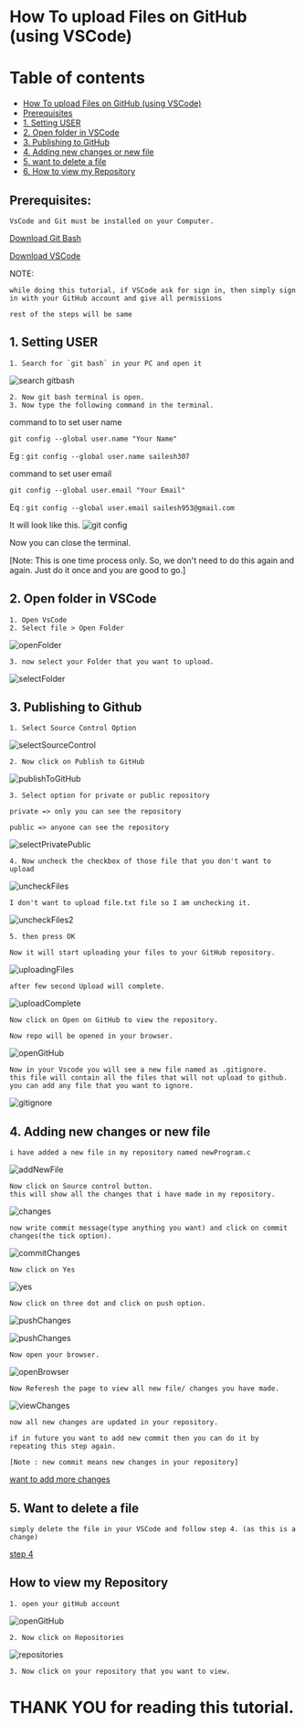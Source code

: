 # How To upload Files on GitHub (using VSCode)

Table of contents
=================

* [How To upload Files on GitHub (using VSCode)](#how-to-upload-files-on-github-using-vscode)
* [Prerequisites](#0-prerequisites)
* [1. Setting USER](#1-Setting-USER)
* [2. Open folder in VSCode](#2-open-folder-in-vscode)
* [3. Publishing to GitHub](#3-publishing-to-github)
* [4. Adding new changes or new file](#4-adding-new-changes-or-new-file)
* [5. want to delete a file](#5-want-to-delete-a-file)
* [6. How to view my Repository](#6-how-to-view-my-repository)




## Prerequisites:


    VsCode and Git must be installed on your Computer.

[Download Git Bash](https://git-scm.com/downloads)

[Download VSCode](https://code.visualstudio.com/download)

NOTE: 
    
    while doing this tutorial, if VSCode ask for sign in, then simply sign in with your GitHub account and give all permissions
    
    rest of the steps will be same


## 1. Setting USER 

    1. Search for `git bash` in your PC and open it

![search gitbash](images/git-bash-search.png)

    2. Now git bash terminal is open.
    3. Now type the following command in the terminal.

command to to set user name

    git config --global user.name "Your Name"
Eg : `git config --global user.name sailesh307`

command to set user email

    git config --global user.email "Your Email"
Eq : `git config --global user.email sailesh953@gmail.com`

It will look like this.
![git config](images/git-config.png)

Now you can close the terminal.

[Note: This is one time process only. So, we don't need to do this again and again. Just do it once and you are good to go.]


## 2. Open folder in VSCode

    1. Open VsCode
    2. Select file > Open Folder

![openFolder](./images/vscode-open-folder.png)

    3. now select your Folder that you want to upload.

![selectFolder](./images/vscode-select-folder.png)

## 3. Publishing to Github

    1. Select Source Control Option

![selectSourceControl](./images/vscode-select-source-control.png)

    2. Now click on Publish to GitHub

![publishToGitHub](./images/vscode-publish-to-github.png)

    3. Select option for private or public repository

    private => only you can see the repository

    public => anyone can see the repository

![selectPrivatePublic](./images/vscode-select-private-public.png)

    4. Now uncheck the checkbox of those file that you don't want to upload

![uncheckFiles](./images/vscode-uncheck-files1.png)

    I don't want to upload file.txt file so I am unchecking it.

![uncheckFiles2](./images/vscode-uncheck-files2.png)

    5. then press OK

    Now it will start uploading your files to your GitHub repository.

![uploadingFiles](./images/vscode-uploading-files.png)

    after few second Upload will complete.

![uploadComplete](./images/vscode-upload-complete.png)

    Now click on Open on GitHub to view the repository.

    Now repo will be opened in your browser.

![openGitHub](./images/open-github.png)

    Now in your Vscode you will see a new file named as .gitignore.
    this file will contain all the files that will not upload to github.
    you can add any file that you want to ignore.

![gitignore](./images/gitignore.png)

## 4. Adding new changes or new file

    i have added a new file in my repository named newProgram.c
![addNewFile](./images/add-new-file.png)

    Now click on Source control button.
    this will show all the changes that i have made in my repository.

![changes](./images/changes.png)

    now write commit message(type anything you want) and click on commit changes(the tick option).

![commitChanges](./images/commit-changes.png)

    Now click on Yes

![yes](./images/yes.png)

    Now click on three dot and click on push option.

![pushChanges](./images/push-changes-three-dot.png)

![pushChanges](./images/push-changes-push.png)

    Now open your browser.

![openBrowser](./images/open-browser.png)

    Now Referesh the page to view all new file/ changes you have made.

![viewChanges](./images/view-changes.png)

    now all new changes are updated in your repository.

    if in future you want to add new commit then you can do it by repeating this step again.

    [Note : new commit means new changes in your repository]

[want to add more changes](#4-Adding-new-changes-or-new-file)

## 5. Want to delete a file
    
    simply delete the file in your VSCode and follow step 4. (as this is a change)
[step 4](#4-Adding-new-changes-or-new-file)


## How to view my Repository

    1. open your gitHub account

![openGitHub](./images/open-github-account.png)

    2. Now click on Repositories

![repositories](./images/view-all-repo.png)

    3. Now click on your repository that you want to view.

# THANK YOU for reading this tutorial.
